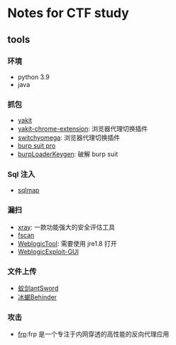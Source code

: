 # Notes for CTF study

## tools

### 环境
- python 3.9
- java

### 抓包
- [yakit](https://github.com/yaklang/yakit)
- [yakit-chrome-extension](https://github.com/yaklang/yaklang-chrome-extension): 浏览器代理切换插件
- [switchyomega](https://github.com/FelisCatus/SwitchyOmega): 浏览器代理切换插件
- [burp suit pro](https://portswigger.net/burp/releases/professional-community-2025-1-3)
- [burpLoaderKeygen](https://github.com/WankkoRee/BurpLoaderKeygenCnF): 破解 burp suit

### Sql 注入
- [sqlmap](https://github.com/sqlmapproject/sqlmap)

### 漏扫
- [xray](https://github.com/chaitin/xray): 一款功能强大的安全评估工具
- [fscan](https://github.com/shadow1ng/fscan)
- [WeblogicTool](https://github.com/KimJun1010/WeblogicTool): 需要使用 jre1.8 打开
- [WeblogicExploit-GUI](https://github.com/sp4zcmd/WeblogicExploit-GUI)

### 文件上传
- [蚁剑antSword](https://github.com/AntSwordProject/antSword)
- [冰蝎Behinder](https://github.com/rebeyond/Behinder)

### 攻击
- [frp](https://github.com/fatedier/frp):frp 是一个专注于内网穿透的高性能的反向代理应用
